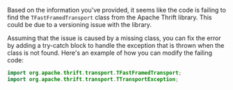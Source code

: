 Based on the information you've provided, it seems like the code is failing to find the `TFastFramedTransport` class from the Apache Thrift library. This could be due to a versioning issue with the library.

Assuming that the issue is caused by a missing class, you can fix the error by adding a try-catch block to handle the exception that is thrown when the class is not found. Here's an example of how you can modify the failing code:
```java
import org.apache.thrift.transport.TFastFramedTransport;
import org.apache.thrift.transport.TTransportException;